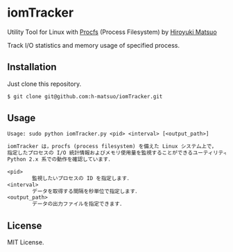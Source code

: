 # iomTracker

Utility Tool for Linux with [Procfs](https://en.wikipedia.org/wiki/Procfs) (Process Filesystem) by [Hiroyuki Matsuo](http://sdl.ist.osaka-u.ac.jp/~h-matsuo/)

Track I/O statistics and memory usage of specified process.

## Installation

Just clone this repository.

```bash
$ git clone git@github.com:h-matsuo/iomTracker.git
```

## Usage

```txt
Usage: sudo python iomTracker.py <pid> <interval> [<output_path>]

iomTracker は，procfs (process filesystem) を備えた Linux システム上で，
指定したプロセスの I/O 統計情報およびメモリ使用量を監視することができるユーティリティツールです．
Python 2.x 系での動作を確認しています．

<pid>
        監視したいプロセスの ID を指定します．
<interval>
        データを取得する間隔を秒単位で指定します．
<output_path>
        データの出力ファイルを指定できます．
```

## License

MIT License.
